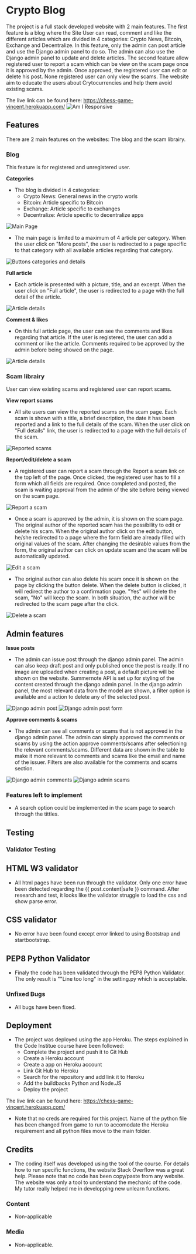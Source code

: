 # Crypto Blog

The project is a full stack developed website with 2 main features. The first feature is a blog where the Site User can read, comment and like the different articles which are divided in 4 categories: Crypto News, Bitcoin, Exchange and Decentralize. In this feature, only the admin can post article and use the Django admin panel to do so. The admin can also use the Django admin panel to update and delete articles. The second feature allow registered user to report a scam which can be view on the scam page once it is approved by the admin. Once approved, the registered user can edit or delete his post. None registered user can only view the scams. The website aim to educate the users about Crytocurrencies and help them avoid existing scams.

The live link can be found here: https://chess-game-vincent.herokuapp.com/
![Am I Responsive](assets/images/amiresponsive.png)

## Features

There are 2 main features on the websites: The blog and the scam librairy.

### Blog

This feature is for registered and unregistered user.

__Categories__

- The blog is divided in 4 categories:
    - Crypto News: General news in the crypto worls
    - Bitcoin: Article specific to Bitcoin
    - Exchange: Article specific to exchanges
    - Decentralize: Article specific to decentralize apps

![Main Page](media/categories.png)

- The main page is limited to a maximum of 4 article per category. When the user click on "More posts", the user is redirected to a page specific to that category with all available articles regarding that category.

![Buttons categories and details](media/buttons.png)

__Full article__

- Each article is presented with a picture, title, and an excerpt. When the user click on "Full article", the user is redirected to a page with the full detail of the article.

![Article details](media/post_detail.png)
 
__Comment & likes__

- On this full article page, the user can see the comments and likes regarding that article. If the user is registered, the user can add a comment or like the article. Comments required to be approved by the admin before being showed on the page.

![Article details](media/comments_likes.png)

### Scam librairy

User can view existing scams and registered user can report scams.

__View report scams__

- All site users can view the reported scams on the scam page. Each scam is shown with a title, a brief description, the date it has been reported and a link to the full details of the scam. When the user click on "Full details" link, the user is redirected to a page with the full details of the scam.

![Reported scams](media/scams.png)

__Report/edit/delete a scam__

- A registered user can report a scam through the Report a scam link on the top left of the page. Once clicked, the registered user has to fill a form which all fields are required. Once completed and posted, the scam is waiting approval from the admin of the site before being viewed on the scam page.

![Report a scam](media/report_scam.png)

- Once a scam is approved by the admin, it is shown on the scam page. The original author of the reported scam has the possibility to edit or delete his scam. When the original author click on the edit button, he/she redirected to a page where the form field are already filled with original values of the scam. After changing the desirable values from the form, the original author can click on update scam and the scam will be automatically updated.

![Edit a scam](media/edit_scam.png)

- The original author can also delete his scam once it is shown on the page by clicking the button delete. When the delete button is clicked, it will redirect the  author to a confirmation page. "Yes" will delete the scam, "No" will keep the scam. In both situation, the author will be redirected to the scam page after the click.

![Delete a scam](media/Delete_scam.png)

## Admin features

__Issue posts__

- The admin can issue post through the django admin panel. The admin can also keep draft post and only published once the post is ready. If no image are uploaded when creating a post, a default picture will be shown on the website. Summernote API is set up for styling of the content created through the django admin panel. In the django admin panel, the most relevant data from the model are shown, a filter option is available and a action to delete any of the selected post.

![Django admin post](media/posts.png)
![Django admin post form](media/issue_post.png)

__Approve comments & scams__

- The admin can see all comments or scams that is not approved in the django admin panel. The admin can simply approved the comments or scams by using the action approve comments/scams after selectioning the relevant comments/scams. Different data are shown in the table to make it more relevant to comments and scams like the email and name of the issuer. Filters are also available for the comments and scams section.

![Django admin comments](media/comments.png)
![Django admin scams](media/scams_admin.png)

### Features left to implement

- A search option could be implemented in the scam page to search through the tittles.


## Testing


### Validator Testing

## HTML W3 validator

- All html pages have been run through the validator. Only one error have been detected regarding the {{ post.content|safe }} command. After research and test, it looks like the validator struggle to load the css and show parse error.

## CSS validator

- No error have been found except error linked to using Bootstrap and startbootstrap.

## PEP8 Python Validator

- Finaly the code has been validated through the PEP8 Python Validator. The only result is ""Line too long" in the setting.py which is acceptable.


### Unfixed Bugs

 - All bugs have been fixed.

## Deployment

- The project was deployed using the app Heroku. The steps explained in the Code Institue course have been followed:
    - Complete the project and push it to Git Hub
    - Create a Heroku account
    - Create a app on Heroku account
    - Link Git Hub to Heroku
    - Search for the repository and add link it to Heroku
    - Add the buildbacks Python and Node.JS
    - Deploy the project

The live link can be found here: https://chess-game-vincent.herokuapp.com/

- Note that no creds are required for this project. Name of the python file has been changed from game to run to accomodate the Heroku requirement and all python files move to the main folder.

## Credits

- The coding itself was developed using the tool of the course. For details how to run specific functions, the website Stack Overflow was a great help. Please note that no code has been copy/paste from any website. The website was only a tool to understand the mechanic of the code. My tutor really helped me in developping new unlearn functions.

### Content

- Non-applicable

### Media

- Non-applicable.


